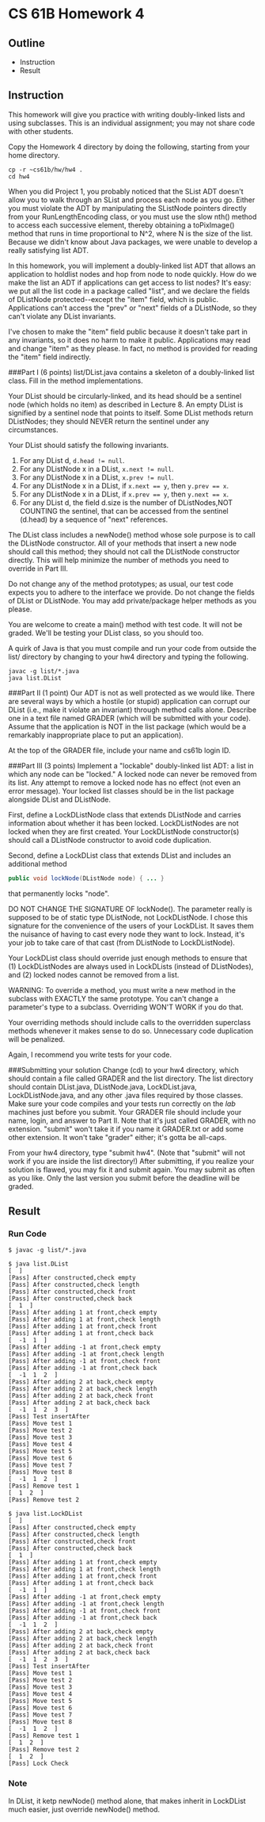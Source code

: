 # CS 61B Homework 4
## Outline
* Instruction
* Result

## Instruction
This homework will give you practice with writing doubly-linked lists and using subclasses.  This is an individual assignment; you may not share code with other students.

Copy the Homework 4 directory by doing the following, starting from your home directory.
```
cp -r ~cs61b/hw/hw4 .
cd hw4
```
When you did Project 1, you probably noticed that the SList ADT doesn't allow you to walk through an SList and process each node as you go.  Either you must violate the ADT by manipulating the SListNode pointers directly from your RunLengthEncoding class, or you must use the slow nth() method to access each successive element, thereby obtaining a toPixImage() method that runs in time proportional to N^2, where N is the size of the list.  Because we didn't know about Java packages, we were unable to develop a really satisfying list ADT.  

In this homework, you will implement a doubly-linked list ADT that allows an application to holdlist nodes and hop from node to node quickly.  How do we make the list an ADT if applications can get access to list nodes?  It's easy: we put all the list code in a package called "list", and we declare the fields of DListNode protected--except the "item" field, which is public.  Applications can't access the "prev" or "next" fields of a DListNode, so they can't violate any DList invariants.  

I've chosen to make the "item" field public because it doesn't take part in any invariants, so it does no harm to make it public.  Applications may read and change "item" as they please.  In fact, no method is provided for reading the "item" field indirectly.

###Part I  (6 points)
list/DList.java contains a skeleton of a doubly-linked list class.  Fill in the
method implementations.  

Your DList should be circularly-linked, and its head should be a sentinel node (which holds no item) as described in Lecture 8.  An empty DList is signified by a sentinel node that points to itself.  Some DList methods return DListNodes; they should NEVER return the sentinel under any circumstances.  

Your DList should satisfy the following invariants.  
1.  For any DList d, ```d.head != null```.  
2.  For any DListNode x in a DList, ```x.next != null```.  
3.  For any DListNode x in a DList, ```x.prev != null```.   
4.  For any DListNode x in a DList, if ```x.next == y```, then ```y.prev == x```.  
5.  For any DListNode x in a DList, if ```x.prev == y```, then ```y.next == x```.  
6.  For any DList d, the field d.size is the number of DListNodes,NOT COUNTING the sentinel, that can be accessed from the sentinel (d.head) by a sequence of "next" references.  

The DList class includes a newNode() method whose sole purpose is to call the DListNode constructor.  All of your methods that insert a new node should call this method; they should not call the DListNode constructor directly.  This will help minimize the number of methods you need to override in Part III.  

Do not change any of the method prototypes; as usual, our test code expects you to adhere to the interface we provide.  Do not change the fields of DList or DListNode.  You may add private/package helper methods as you please.  

You are welcome to create a main() method with test code.  It will not be
graded.  We'll be testing your DList class, so you should too.  

A quirk of Java is that you must compile and run your code from outside the list/ directory by changing to your hw4 directory and typing the following.
```
javac -g list/*.java
java list.DList
```

###Part II  (1 point)
Our ADT is not as well protected as we would like.  There are several ways by which a hostile (or stupid) application can corrupt our DList (i.e., make it violate an invariant) through method calls alone.  Describe one in a text file named GRADER (which will be submitted with your code).  Assume that the application is NOT in the list package (which would be a remarkably inappropriate place to put an application).  

At the top of the GRADER file, include your name and cs61b login ID.

###Part III  (3 points)
Implement a "lockable" doubly-linked list ADT:  a list in which any node can be "locked."  A locked node can never be removed from its list.  Any attempt to remove a locked node has no effect (not even an error message).  Your locked list classes should be in the list package alongside DList and DListNode.  

First, define a LockDListNode class that extends DListNode and carries
information about whether it has been locked.  LockDListNodes are not locked when they are first created.  Your LockDListNode constructor(s) should call a DListNode constructor to avoid code duplication.

Second, define a LockDList class that extends DList and includes an additional method
```java
public void lockNode(DListNode node) { ... }
```
that permanently locks "node".

DO NOT CHANGE THE SIGNATURE OF lockNode().  The parameter really is supposed to be of static type DListNode, not LockDListNode.  I chose this signature for the convenience of the users of your LockDList.  It saves them the nuisance of having to cast every node they want to lock.  Instead, it's your job to take care of that cast (from DListNode to LockDListNode).  

Your LockDList class should override just enough methods to ensure that   
(1)  LockDListNodes are always used in LockDLists (instead of DListNodes), and (2)  locked nodes cannot be removed from a list.

WARNING:  To override a method, you must write a new method in the subclass with EXACTLY the same prototype.  You can't change a parameter's type to a subclass.  Overriding WON'T WORK if you do that.  

Your overriding methods should include calls to the overridden superclass
methods whenever it makes sense to do so.  Unnecessary code duplication will be penalized.  

Again, I recommend you write tests for your code.  

###Submitting your solution
Change (cd) to your hw4 directory, which should contain a file called GRADER and the list directory.  The list directory should contain DList.java, DListNode.java, LockDList.java, LockDListNode.java, and any other .java files required by those classes.  Make sure your code compiles and your tests run correctly on the _lab_ machines just before you submit. Your GRADER file should include your name, login, and answer to Part II.  Note that it's just called GRADER, with no extension.  "submit" won't take it if you name it GRADER.txt or add some other extension.  It won't take "grader" either; it's gotta be all-caps.  

From your hw4 directory, type "submit hw4".  (Note that "submit" will not work if you are inside the list directory!)  After submitting, if you realize your solution is flawed, you may fix it and submit again.  You may submit as often as you like.  Only the last version you submit before the deadline will be graded.

## Result
### Run Code
```
$ javac -g list/*.java
```  

```
$ java list.DList
[  ]
[Pass] After constructed,check empty
[Pass] After constructed,check length
[Pass] After constructed,check front
[Pass] After constructed,check back
[  1  ]
[Pass] After adding 1 at front,check empty
[Pass] After adding 1 at front,check length
[Pass] After adding 1 at front,check front
[Pass] After adding 1 at front,check back
[  -1  1  ]
[Pass] After adding -1 at front,check empty
[Pass] After adding -1 at front,check length
[Pass] After adding -1 at front,check front
[Pass] After adding -1 at front,check back
[  -1  1  2  ]
[Pass] After adding 2 at back,check empty
[Pass] After adding 2 at back,check length
[Pass] After adding 2 at back,check front
[Pass] After adding 2 at back,check back
[  -1  1  2  3  ]
[Pass] Test insertAfter
[Pass] Move test 1
[Pass] Move test 2
[Pass] Move test 3
[Pass] Move test 4
[Pass] Move test 5
[Pass] Move test 6
[Pass] Move test 7
[Pass] Move test 8
[  -1  1  2  ]
[Pass] Remove test 1
[  1  2  ]
[Pass] Remove test 2
```  

```
$ java list.LockDList
[  ]
[Pass] After constructed,check empty
[Pass] After constructed,check length
[Pass] After constructed,check front
[Pass] After constructed,check back
[  1  ]
[Pass] After adding 1 at front,check empty
[Pass] After adding 1 at front,check length
[Pass] After adding 1 at front,check front
[Pass] After adding 1 at front,check back
[  -1  1  ]
[Pass] After adding -1 at front,check empty
[Pass] After adding -1 at front,check length
[Pass] After adding -1 at front,check front
[Pass] After adding -1 at front,check back
[  -1  1  2  ]
[Pass] After adding 2 at back,check empty
[Pass] After adding 2 at back,check length
[Pass] After adding 2 at back,check front
[Pass] After adding 2 at back,check back
[  -1  1  2  3  ]
[Pass] Test insertAfter
[Pass] Move test 1
[Pass] Move test 2
[Pass] Move test 3
[Pass] Move test 4
[Pass] Move test 5
[Pass] Move test 6
[Pass] Move test 7
[Pass] Move test 8
[  -1  1  2  ]
[Pass] Remove test 1
[  1  2  ]
[Pass] Remove test 2
[  1  2  ]
[Pass] Lock Check
```  

### Note  
In DList, it ketp newNode() method alone, that makes inherit in LockDList much easier, just override newNode() method.
